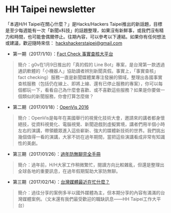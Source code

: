 # HH Taipei newsletter


「本週H/H Taipei在關心什麼？」是Hacks/Hackers Taipei推出的新話題，目標是至少每週能有一次「新聞x科技」的話題整理，如果沒有新鮮事，或我們沒有精力和時間，也可能會偶爾停止。往期內容，可以參考以下連結。如果你有任何想法或建議，歡迎隨時來信： hackshackerstaipei@gmail.com


- 第一期（2017/1/10）：[Fact Check 事實查核大平台](https://github.com/hackshackerstaipei/newsletter/blob/master/20170110.md)
>簡介：g0v在1月9日推出的「真的假的 Line Bot」專案，是台灣第一款透過通訊軟體的「小機器人」協助讀者辨別新聞真假。事實上，「事實查核」fact checking）服務一直是新聞媒體業專注發展的領域，整理出各國事實查核服務（包括仍在線上、即將上線、還有已停止服務的專案），你可以每個都玩一下，看看自己為什麼會喜歡、或不喜歡這些服務？如果是你要做一個類似的新聞服務，你會打算怎麼做？ 

- 第二期（2017/01/18）：[OpenVis 2016](https://github.com/hackshackerstaipei/newsletter/blob/master/20170118.md)
>簡介：OpenVis是每年在美國舉行的視覺化技術大會，邀請來的講者都身懷絕技，從資料視覺化、電腦視覺、新聞遊戲到虛擬實境，講者們用半個小時左右的演講，帶領聽眾進入這些嶄新、強大的媒體新技術的世界。我們挑出幾個值得一看的演講，大家不妨在過年期間，當把這些演講看成非常有知識性的美劇。

- 第三期（2017/01/26）：[過年防無聊完全手冊](https://github.com/hackshackerstaipei/newsletter/blob/master/20170126.md)
>簡介：過年前，H/H大家工作稍微繁忙，閱讀方向比較雜亂，但還是整理出全球各地的重要訊息，在過年假期幫助大家防無聊。

- 第三期（2017/02/14）：[台灣媒體最近在忙什麼？](https://github.com/hackshackerstaipei/newsletter/blob/master/20170126.md)
>簡介：過往分享的案例多半以國外媒體為主，但本期分享的內容有滿滿的台灣媒體案例。（文末還有我們最受歡迎的職缺訊息——HH Taipei工作大平台）
